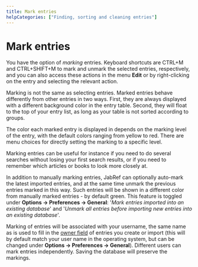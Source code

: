 ```yaml
---
title: Mark entries
helpCategories: ["Finding, sorting and cleaning entries"]
---
```


# Mark entries

You have the option of *marking* entries. Keyboard shortcuts are <kdb>CTRL</kdb>+<kdb>M</kdb> and <kdb>CTRL</kdb>+<kdb>SHIFT</kdb>+<kdb>M</kdb> to mark and unmark the selected entries, respectively, and you can also access these actions in the menu **Edit** or by right-clicking on the entry and selecting the relevant action.

Marking is not the same as selecting entries. Marked entries behave differently from other entries in two ways. First, they are always displayed with a different background color in the entry table. Second, they will float to the top of your entry list, as long as your table is not sorted according to groups.

The color each marked entry is displayed in depends on the marking level of the entry, with the default colors ranging from yellow to red. There are menu choices for directly setting the marking to a specific level.

Marking entries can be useful for instance if you need to do several searches without losing your first search results, or if you need to remember which articles or books to look more closely at.

In addition to manually marking entries, JabRef can optionally auto-mark the latest imported entries, and at the same time unmark the previous entries marked in this way. Such entries will be shown in a different color from manually marked entries - by default green. This feature is toggled under **Options -&gt; Preferences -&gt; General**: '*Mark entries imported into an existing database*' and '*Unmark all entries before importing new entries into an existing database*'.

Marking of entries will be associated with your username, the same name as is used to fill in the [owner field](Owner) of entries you create or import (this will by default match your user name in the operating system, but can be changed under **Options -&gt; Preferences -&gt; General**). Different users can mark entries independently. Saving the database will preserve the markings.
